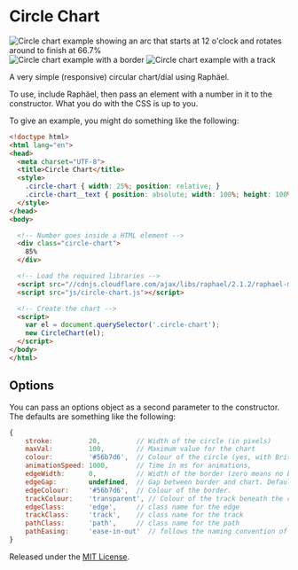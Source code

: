 # Circle Chart

![Circle chart example showing an arc that starts at 12 o'clock and rotates around to finish at 66.7%](http://f.cl.ly/items/073H360N0K3R1S3w2M35/circle-chart-example.png)
![Circle chart example with a border](http://dl.dropboxusercontent.com/s/p9rcmdph0jji1el/2013-11-14%20at%2012.09%20PM.png)
![Circle chart example with a track](http://dl.dropboxusercontent.com/s/d1riu9m3bvj9h2a/2013-11-14%20at%2012.12%20PM.png)

A very simple (responsive) circular chart/dial using Raphäel.

To use, include Raphäel, then pass an element with a number in it to the constructor. What you do with the CSS is up to you.

To give an example, you might do something like the following:

```html
<!doctype html>
<html lang="en">
<head>
  <meta charset="UTF-8">
  <title>Circle Chart</title>
  <style>
    .circle-chart { width: 25%; position: relative; }
    .circle-chart__text { position: absolute; width: 100%; height: 100%; text-align: center; left: 0; top: 0; line-height: 4; font-family: sans-serif; }
  </style>
</head>
<body>

  <!-- Number goes inside a HTML element -->
  <div class="circle-chart">
    85%
  </div>

  <!-- Load the required libraries -->
  <script src="//cdnjs.cloudflare.com/ajax/libs/raphael/2.1.2/raphael-min.js"></script>
  <script src="js/circle-chart.js"></script>

  <!-- Create the chart -->
  <script>
    var el = document.querySelector('.circle-chart');
    new CircleChart(el);
  </script>
</body>
</html>
```

## Options

You can pass an options object as a second parameter to the constructor. The defaults are something like the following:

```javascript
{
    stroke:         20,         // Width of the circle (in pixels)
    maxVal:         100,        // Maximum value for the chart
    colour:         '#56b7d6',  // Colour of the circle (yes, with British spelling)
    animationSpeed: 1000,       // Time in ms for animations,
    edgeWidth:      0,          // Width of the border (zero means no border)
    edgeGap:        undefined,  // Gap between border and chart. Defaults to edgeWidth.
    edgeColour:     '#56b7d6',  // Colour of the border.
    trackColour:    'transparent', // Colour of the track beneath the chart.
    edgeClass:      'edge',     // class name for the edge
    trackClass:     'track',    // class name for the track
    pathClass:      'path',     // class name for the path
    pathEasing:     'ease-in-out'  // follows the naming convention of Raphael.easing_formulas
}
```

Released under the [MIT License](http://opensource.org/licenses/MIT).